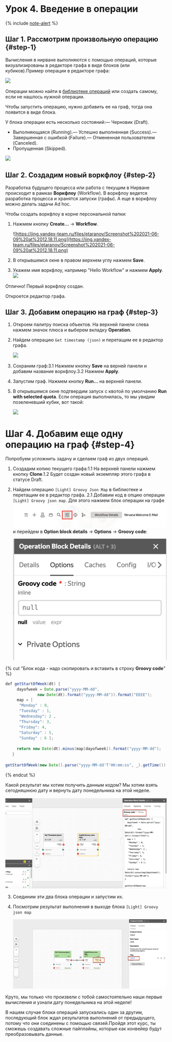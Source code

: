 # Урок 4. Введение в операции

{% include [note-alert](../_includes/onboarding-alert.md) %}

## Шаг 1. Рассмотрим произвольную операцию {#step-1}

Вычисления в нирване выполняются с помощью операций, которые визуализированы в редакторе графа в виде блоков (или кубиков).Пример операции в редакторе графа:

![](https://jing.yandex-team.ru/files/shvetsovrsh/uhura_2021-06-01T09%3A48%3A55.180815.jpg)

Операции можно найти в [библиотеке операций](https://nirvana.yandex-team.ru/browse?selected=879274) или создать самому, если не нашлось нужной операции.

Чтобы запустить операцию, нужно добавить ее на граф, тогда она появится в виде блока.

У блока операции есть несколько состояний:— Черновик (Draft).
- Выполняющаяся (Running).— Успешно выполненная (Success).— Завершенная с ошибкой (Failure).— Отмененная пользователем (Canceled).
- Пропущенная (Skipped).

![](https://jing.yandex-team.ru/files/shvetsovrsh/uhura_2021-05-28T15%3A15%3A05.089519.jpg)

## Шаг 2. Создадим новый воркфлоу {#step-2}

Разработка будущего процесса или работа с текущим в Нирване происходит в рамках **Воркфлоу** (Workflow). В воркфлоу ведется разработка процесса и хранятся запуски (графы). А еще в воркфлоу можно делать задачи Ad hoc.

Чтобы создать воркфлоу в корне персональной папки:
1. Нажмем кнопку **Сreate...** -> **Workflow**.

   ![https://jing.yandex-team.ru/files/etaranov/Screenshot%202021-06-09%20at%2012.18.11.png](https://jing.yandex-team.ru/files/etaranov/Screenshot%202021-06-09%20at%2012.18.11.png)

2. В открывшемся окне в правом верхнем углу нажмем **Save**.
3. Укажем имя воркфлоу, например "Hello Workflow" и нажмем **Apply**.
![](https://jing.yandex-team.ru/files/etaranov/Screenshot%202021-06-09%20at%2012.27.56.png)

Отлично! Первый воркфлоу создан.

Откроется редактор графа.

## Шаг 3. Добавим операцию на граф {#step-3}

1. Откроем палитру поиска объектов. На верхней панели слева нажмем значок плюса и выберем вкладку **Operation**.
2. Найдем операцию `Get timestamp (json)` и перетащим ее в редактор графа.

   ![](https://jing.yandex-team.ru/files/shvetsovrsh/uhura_2021-06-01T09%3A58%3A33.639904.jpg)

3. Сохраним граф:3.1 Нажмем кнопку **Save** на верней панели и добавим название воркфлоу.3.2 Нажмем **Apply**.
4. Запустим граф. Нажмем кнопку **Run...** на верхней панели.
5. В открывшемся окне подтвердим запуск c квотой по умолчанию **Run with selected quota**.
Если операция выполнилась, то мы увидим позеленевший кубик, вот такой:

   ![](https://jing.yandex-team.ru/files/shvetsovrsh/uhura_2021-06-01T10%3A13%3A36.676697.jpg)

# Шаг 4. Добавим еще одну операцию на граф {#step-4}

Попробуем усложнить задачу и сделаем граф из двух операций.
1. Создадим копию текущего графа:1.1 На верхней панели нажмем кнопку **Clone**.1.2 Будет создан новый экземпляр этого графа в статусе Draft.
2. Найдем операцию `[Light] Groovy Json Map` в библиотеке и перетащим ее в редактор графа.   2.1 Добавим код в опцию операции `[Light] Groovy json map`. Для этого нажмем блок операции на графе ![image](../_assets/lesson-4/options.png) и перейдем в **Option block details** -> **Options** -> **Groovy code**:

   ![image](../_assets/lesson-4/value.png)


{% cut "Блок кода - надо скопировать и вставить в строку **Groovy code**" %}

```java
def getStartOfWeek(dt) {
     dayofweek = Date.parse("yyyy-MM-dd",
              new Date(dt).format("yyyy-MM-dd")).format("EEEE");
     map = [
      "Monday" : 0,
      "Tuesday" : 1,
      "Wednesday": 2 ,
      "Thursday": 3,
      "Friday": 4,
      "Saturday" : 5,
      "Sunday" : 6 ];

     return new Date(dt).minus(map[dayofweek]).format("yyyy-MM-dd");
   }

getStartOfWeek(new Date().parse("yyyy-MM-dd'T'HH:mm:ss", _).getTime())
```

{% endcut %}

Какой результат мы хотим получить данным кодом? Мы хотим взять сегодняшнюю дату и вернуть дату понедельника на этой неделе.

   ![image](../_assets/lesson-4/result.png)

3. Соединим эти два блока операции и запустим их.

4. Посмотрим результат выполнения в выходе блока `[Light] Groovy json map`

   ![image](../_assets/lesson-4/result-json.png)

Круто, мы только что произвели с тобой самостоятельно наши первые вычисления и узнали дату понедельника на этой неделе!

В нашем случае блоки операций запускались один за другим, последующий блок ждал результатов выполнений от предыдущего, потому что они соединены с помощью связей.Пройдя этот курс, ты сможешь создавать сложные пайплайны, которые как конвейер будут преобразовывать данные.
